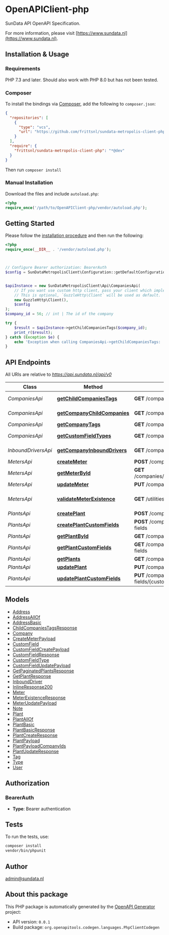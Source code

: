 # OpenAPIClient-php

SunData API OpenAPI Specification.

For more information, please visit [https://www.sundata.nl](https://www.sundata.nl).

## Installation & Usage

### Requirements

PHP 7.3 and later.
Should also work with PHP 8.0 but has not been tested.

### Composer

To install the bindings via [Composer](https://getcomposer.org/), add the following to `composer.json`:

```json
{
  "repositories": [
    {
      "type": "vcs",
      "url": "https://github.com/frittsnl/sundata-metropolis-client-php.git"
    }
  ],
  "require": {
    "frittsnl/sundata-metropolis-client-php": "*@dev"
  }
}
```

Then run `composer install`

### Manual Installation

Download the files and include `autoload.php`:

```php
<?php
require_once('/path/to/OpenAPIClient-php/vendor/autoload.php');
```

## Getting Started

Please follow the [installation procedure](#installation--usage) and then run the following:

```php
<?php
require_once(__DIR__ . '/vendor/autoload.php');



// Configure Bearer authorization: BearerAuth
$config = SunDataMetropolisClient\Configuration::getDefaultConfiguration()->setAccessToken('YOUR_ACCESS_TOKEN');


$apiInstance = new SunDataMetropolisClient\Api\CompaniesApi(
    // If you want use custom http client, pass your client which implements `GuzzleHttp\ClientInterface`.
    // This is optional, `GuzzleHttp\Client` will be used as default.
    new GuzzleHttp\Client(),
    $config
);
$company_id = 56; // int | The id of the company

try {
    $result = $apiInstance->getChildCompaniesTags($company_id);
    print_r($result);
} catch (Exception $e) {
    echo 'Exception when calling CompaniesApi->getChildCompaniesTags: ', $e->getMessage(), PHP_EOL;
}

```

## API Endpoints

All URIs are relative to *https://api.sundata.nl/api/v0*

Class | Method | HTTP request | Description
------------ | ------------- | ------------- | -------------
*CompaniesApi* | [**getChildCompaniesTags**](docs/Api/CompaniesApi.md#getchildcompaniestags) | **GET** /companies/{company_id}/children/tags | Get Child Companies Tags
*CompaniesApi* | [**getCompanyChildCompanies**](docs/Api/CompaniesApi.md#getcompanychildcompanies) | **GET** /companies/{company_id}/children | Get Company Child Companies
*CompaniesApi* | [**getCompanyTags**](docs/Api/CompaniesApi.md#getcompanytags) | **GET** /companies/{company_id}/tags | Get Company Tags
*CompaniesApi* | [**getCustomFieldTypes**](docs/Api/CompaniesApi.md#getcustomfieldtypes) | **GET** /companies/{company_id}/plant-custom-field-types | Get Company Custom Field types
*InboundDriversApi* | [**getCompanyInboundDrivers**](docs/Api/InboundDriversApi.md#getcompanyinbounddrivers) | **GET** /companies/{company_id}/inbound-drivers | Get Company Inbound Drivers
*MetersApi* | [**createMeter**](docs/Api/MetersApi.md#createmeter) | **POST** /companies/{company_id}/plants/{plant_id}/meters | Create Plant Meter
*MetersApi* | [**getMeterById**](docs/Api/MetersApi.md#getmeterbyid) | **GET** /companies/{company_id}/plants/{plant_id}/meters/{meter_id} | Get Meter by ID
*MetersApi* | [**updateMeter**](docs/Api/MetersApi.md#updatemeter) | **PUT** /companies/{company_id}/meters/{meter_id} | Update Meter
*MetersApi* | [**validateMeterExistence**](docs/Api/MetersApi.md#validatemeterexistence) | **GET** /utilities/validate/meter-existence | Validate whether a reference_identifier is valid.
*PlantsApi* | [**createPlant**](docs/Api/PlantsApi.md#createplant) | **POST** /companies/{company_id}/plants | Create Plant
*PlantsApi* | [**createPlantCustomFields**](docs/Api/PlantsApi.md#createplantcustomfields) | **POST** /companies/{company_id}/plants/{plant_id}/custom-fields | Create Plant Custom Fields
*PlantsApi* | [**getPlantById**](docs/Api/PlantsApi.md#getplantbyid) | **GET** /companies/{company_id}/plants/{plant_id} | Plant details
*PlantsApi* | [**getPlantCustomFields**](docs/Api/PlantsApi.md#getplantcustomfields) | **GET** /companies/{company_id}/plants/{plant_id}/custom-fields | Get Plant Custom Fields
*PlantsApi* | [**getPlants**](docs/Api/PlantsApi.md#getplants) | **GET** /companies/{company_id}/plants | Plants
*PlantsApi* | [**updatePlant**](docs/Api/PlantsApi.md#updateplant) | **PUT** /companies/{company_id}/plants/{plant_id} | Update Plant
*PlantsApi* | [**updatePlantCustomFields**](docs/Api/PlantsApi.md#updateplantcustomfields) | **PUT** /companies/{company_id}/plants/{plant_id}/custom-fields/{custom_field_id} | Update Plant Custom Fields

## Models

- [Address](docs/Model/Address.md)
- [AddressAllOf](docs/Model/AddressAllOf.md)
- [AddressBasic](docs/Model/AddressBasic.md)
- [ChildCompaniesTagsResponse](docs/Model/ChildCompaniesTagsResponse.md)
- [Company](docs/Model/Company.md)
- [CreateMeterPayload](docs/Model/CreateMeterPayload.md)
- [CustomField](docs/Model/CustomField.md)
- [CustomFieldCreatePayload](docs/Model/CustomFieldCreatePayload.md)
- [CustomFieldResponse](docs/Model/CustomFieldResponse.md)
- [CustomFieldType](docs/Model/CustomFieldType.md)
- [CustomFieldUpdatePayload](docs/Model/CustomFieldUpdatePayload.md)
- [GetPaginatedPlantsResponse](docs/Model/GetPaginatedPlantsResponse.md)
- [GetPlantResponse](docs/Model/GetPlantResponse.md)
- [InboundDriver](docs/Model/InboundDriver.md)
- [InlineResponse200](docs/Model/InlineResponse200.md)
- [Meter](docs/Model/Meter.md)
- [MeterExistenceResponse](docs/Model/MeterExistenceResponse.md)
- [MeterUpdatePayload](docs/Model/MeterUpdatePayload.md)
- [Note](docs/Model/Note.md)
- [Plant](docs/Model/Plant.md)
- [PlantAllOf](docs/Model/PlantAllOf.md)
- [PlantBasic](docs/Model/PlantBasic.md)
- [PlantBasicResponse](docs/Model/PlantBasicResponse.md)
- [PlantCreateResponse](docs/Model/PlantCreateResponse.md)
- [PlantPayload](docs/Model/PlantPayload.md)
- [PlantPayloadCompanyIds](docs/Model/PlantPayloadCompanyIds.md)
- [PlantUpdateResponse](docs/Model/PlantUpdateResponse.md)
- [Tag](docs/Model/Tag.md)
- [Type](docs/Model/Type.md)
- [User](docs/Model/User.md)

## Authorization

### BearerAuth

- **Type**: Bearer authentication

## Tests

To run the tests, use:

```bash
composer install
vendor/bin/phpunit
```

## Author

admin@sundata.nl

## About this package

This PHP package is automatically generated by the [OpenAPI Generator](https://openapi-generator.tech) project:

- API version: `0.0.1`
- Build package: `org.openapitools.codegen.languages.PhpClientCodegen`
